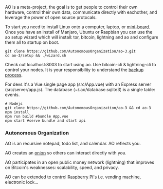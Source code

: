 AO is a meta-project, the goal is to get people to control their own hardware, control their own data, communicate directly with eachother, and leverage the power of open source protocals.   

To start you need to install Linux onto a computer, laptop, or [mini-board](https://www.hardkernel.com/shop/odroid-c4/). Once you have an install of Manjaro, Ubuntu or Raspbian you can use the ao setup wizard which will install: tor, bitcoin, lightning and ao and configure them all to startup on boot.   
```
git clone https://github.com/AutonomousOrganization/ao-3.git
cd ao-3/setup && ./wizard.sh
```
Check out localhost:8003 to start using ao. Use bitcoin-cli & lightning-cli to control your nodes. It is your responsibility to understand the [backup process](https://lightning.readthedocs.io/BACKUP.html). 

For devs it's a Vue single page app (src/App.vue) with an Express server (src/server/app.js). The database (~/.ao/database.sqlite3) is a single table: events.  

```
# Nodejs 
git clone https://github.com/AutonomousOrganization/ao-3 && cd ao-3
npm install
npm run build #bundle App.vue
npm start #serve bundle and start api
```
### Autonomous Organization

AO is an recursive notepad, todo list, and calendar. AO reflects you.  

AO creates an [onion](https://www.torproject.org/download/) so others can interact directly with you.

AO participates in an open public money network (lightning) that improves on Bitcoin's weaknesses: scalability, speed, and privacy.

AO can be extended to control [Raspberry Pi's](https://github.com/AutonomousOrganization/pi) i.e. vending machine, electronic lock...


